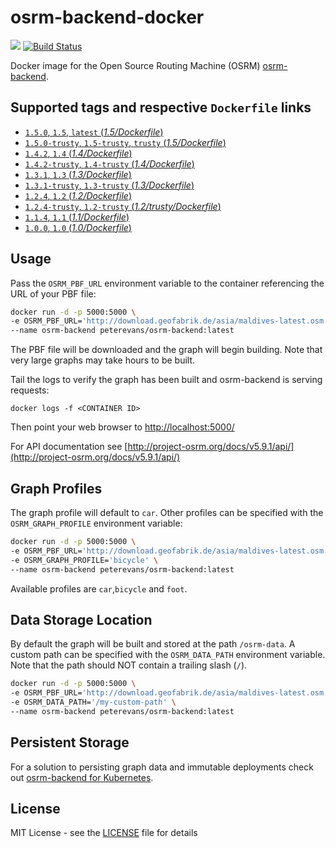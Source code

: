 # osrm-backend-docker
[![](https://images.microbadger.com/badges/image/peterevans/osrm-backend.svg)](https://microbadger.com/images/peterevans/osrm-backend)
[![Build Status](https://travis-ci.org/peter-evans/osrm-backend-docker.svg?branch=master)](https://travis-ci.org/peter-evans/osrm-backend-docker)

Docker image for the Open Source Routing Machine (OSRM) [osrm-backend](https://github.com/Project-OSRM/osrm-backend).

## Supported tags and respective `Dockerfile` links

- [`1.5.0`, `1.5`, `latest`  (*1.5/Dockerfile*)](https://github.com/peter-evans/osrm-backend-docker/tree/master/1.5)
- [`1.5.0-trusty`, `1.5-trusty`, `trusty`  (*1.5/Dockerfile*)](https://github.com/peter-evans/osrm-backend-docker/tree/master/1.5)
- [`1.4.2`, `1.4` (*1.4/Dockerfile*)](https://github.com/peter-evans/osrm-backend-docker/tree/master/1.4)
- [`1.4.2-trusty`, `1.4-trusty` (*1.4/Dockerfile*)](https://github.com/peter-evans/osrm-backend-docker/tree/master/1.4)
- [`1.3.1`, `1.3` (*1.3/Dockerfile*)](https://github.com/peter-evans/osrm-backend-docker/tree/master/1.3)
- [`1.3.1-trusty`, `1.3-trusty` (*1.3/Dockerfile*)](https://github.com/peter-evans/osrm-backend-docker/tree/master/1.3)
- [`1.2.4`, `1.2` (*1.2/Dockerfile*)](https://github.com/peter-evans/osrm-backend-docker/tree/master/1.2)
- [`1.2.4-trusty`, `1.2-trusty` (*1.2/trusty/Dockerfile*)](https://github.com/peter-evans/osrm-backend-docker/tree/master/1.2/trusty)
- [`1.1.4`, `1.1` (*1.1/Dockerfile*)](https://github.com/peter-evans/osrm-backend-docker/tree/master/1.1)
- [`1.0.0`, `1.0` (*1.0/Dockerfile*)](https://github.com/peter-evans/osrm-backend-docker/tree/master/1.0)

## Usage
Pass the `OSRM_PBF_URL` environment variable to the container referencing the URL of your PBF file:

```bash
docker run -d -p 5000:5000 \
-e OSRM_PBF_URL='http://download.geofabrik.de/asia/maldives-latest.osm.pbf' \
--name osrm-backend peterevans/osrm-backend:latest
```
The PBF file will be downloaded and the graph will begin building. Note that very large graphs may take hours to be built.

Tail the logs to verify the graph has been built and osrm-backend is serving requests:
```
docker logs -f <CONTAINER ID>
```
Then point your web browser to [http://localhost:5000/](http://localhost:5000/)

For API documentation see [http://project-osrm.org/docs/v5.9.1/api/](http://project-osrm.org/docs/v5.9.1/api/)

## Graph Profiles
The graph profile will default to `car`. Other profiles can be specified with the `OSRM_GRAPH_PROFILE` environment variable:
```bash
docker run -d -p 5000:5000 \
-e OSRM_PBF_URL='http://download.geofabrik.de/asia/maldives-latest.osm.pbf' \
-e OSRM_GRAPH_PROFILE='bicycle' \
--name osrm-backend peterevans/osrm-backend:latest
```
Available profiles are `car`,`bicycle` and `foot`.

## Data Storage Location
By default the graph will be built and stored at the path `/osrm-data`. A custom path can be specified with the `OSRM_DATA_PATH` environment variable. Note that the path should NOT contain a trailing slash (`/`).
```bash
docker run -d -p 5000:5000 \
-e OSRM_PBF_URL='http://download.geofabrik.de/asia/maldives-latest.osm.pbf' \
-e OSRM_DATA_PATH='/my-custom-path' \
--name osrm-backend peterevans/osrm-backend:latest
```

## Persistent Storage
For a solution to persisting graph data and immutable deployments check out [osrm-backend for Kubernetes](https://github.com/peter-evans/osrm-backend-k8s).

## License

MIT License - see the [LICENSE](LICENSE) file for details
